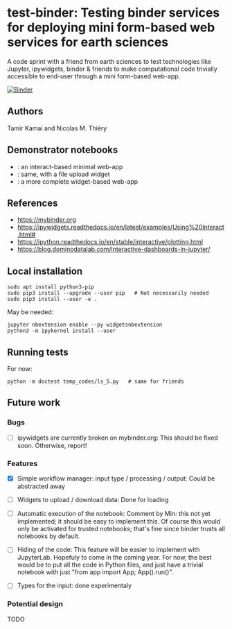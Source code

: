 # test-binder: Testing binder services for deploying mini form-based web services for earth sciences

A code sprint with a friend from earth sciences to test technologies
like Jupyter, ipywidgets, binder & friends to make computational code
trivially accessible to end-user through a mini form-based web-app.

[![Binder](http://mybinder.org/badge.svg)](http://mybinder.org:/repo/nthiery/test-binder/)

## Authors

Tamir Kamai and Nicolas M. Thiéry

## Demonstrator notebooks

- [](minimal.ipynb): an interact-based minimal web-app
- [](file_upload_example.ipynb): same, with a file upload widget
- [](application.ipynb): a more complete widget-based web-app

## References

- https://mybinder.org
- https://ipywidgets.readthedocs.io/en/latest/examples/Using%20Interact.html#
- https://ipython.readthedocs.io/en/stable/interactive/plotting.html
- https://blog.dominodatalab.com/interactive-dashboards-in-jupyter/

## Local installation

    sudo apt install python3-pip
    sudo pip3 install --upgrade --user pip   # Not necessarily needed
    sudo pip3 install --user -e .

May be needed:

    jupyter nbextension enable --py widgetsnbextension
    python3 -m ipykernel install --user

## Running tests

For now:

    python -m doctest temp_codes/ls_5.py   # same for friends

## Future work

### Bugs

- [ ] ipywidgets are currently broken on mybinder.org: This should be
      fixed soon. Otherwise, report!

### Features

- [X] Simple workflow manager: input type / processing / output:
      Could be abstracted away

- [ ] Widgets to upload / download data:
      Done for loading

- [ ] Automatic execution of the notebook:
      Comment by Min: this not yet implemented; it should be easy to
      implement this. Of course this would only be activated for
      trusted notebooks; that's fine since binder trusts all notebooks
      by default.

- [ ] Hiding of the code:
      This feature will be easier to implement with
      JupyterLab. Hopefuly to come in the coming year. For now, the
      best would be to put all the code in Python files, and just have
      a trivial notebook with just "from app import App; App().run()".

- [ ] Types for the input: done experimentaly

### Potential design

TODO
